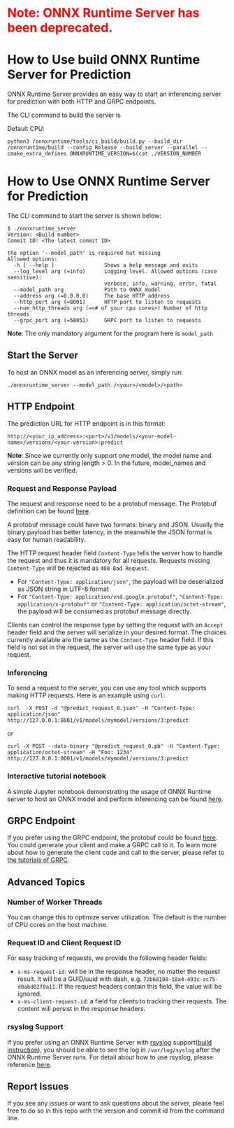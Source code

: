 <h1><span style="color:red">Note: ONNX Runtime Server has been deprecated.</span></h1>

# How to Use build ONNX Runtime Server for Prediction
ONNX Runtime Server provides an easy way to start an inferencing server for prediction with both HTTP and GRPC endpoints.

The CLI command to build the server is

Default CPU:
```
python3 /onnxruntime/tools/ci_build/build.py --build_dir /onnxruntime/build --config Release --build_server --parallel --cmake_extra_defines ONNXRUNTIME_VERSION=$(cat ./VERSION_NUMBER
```

# How to Use ONNX Runtime Server for Prediction

 The CLI command to start the server is shown below:

```
$ ./onnxruntime_server
Version: <Build number>
Commit ID: <The latest commit ID>

the option '--model_path' is required but missing
Allowed options:
  -h [ --help ]                Shows a help message and exits
  --log_level arg (=info)      Logging level. Allowed options (case sensitive):
                               verbose, info, warning, error, fatal
  --model_path arg             Path to ONNX model
  --address arg (=0.0.0.0)     The base HTTP address
  --http_port arg (=8001)      HTTP port to listen to requests
  --num_http_threads arg (=<# of your cpu cores>) Number of http threads
  --grpc_port arg (=50051)     GRPC port to listen to requests
```

**Note**: The only mandatory argument for the program here is `model_path`

## Start the Server

To host an ONNX model as an inferencing server, simply run:

```
./onnxruntime_server --model_path /<your>/<model>/<path>
```

## HTTP Endpoint

The prediction URL for HTTP endpoint is in this format:

```
http://<your_ip_address>:<port>/v1/models/<your-model-name>/versions/<your-version>:predict
```

**Note**: Since we currently only support one model, the model name and version can be any string length > 0. In the future, model_names and versions will be verified.

### Request and Response Payload

The request and response need to be a protobuf message. The Protobuf definition can be found [here](../server/protobuf/predict.proto).

A protobuf message could have two formats: binary and JSON. Usually the binary payload has better latency, in the meanwhile the JSON format is easy for human readability. 

The HTTP request header field `Content-Type` tells the server how to handle the request and thus it is mandatory for all requests. Requests missing `Content-Type` will be rejected as `400 Bad Request`.

* For `"Content-Type: application/json"`, the payload will be deserialized as JSON string in UTF-8 format
* For `"Content-Type: application/vnd.google.protobuf"`, `"Content-Type: application/x-protobuf"` or `"Content-Type: application/octet-stream"`, the payload will be consumed as protobuf message directly.

Clients can control the response type by setting the request with an `Accept` header field and the server will serialize in your desired format. The choices currently available are the same as the `Content-Type` header field. If this field is not set in the request, the server will use the same type as your request.

### Inferencing

To send a request to the server, you can use any tool which supports making HTTP requests. Here is an example using `curl`:

```
curl  -X POST -d "@predict_request_0.json" -H "Content-Type: application/json" http://127.0.0.1:8001/v1/models/mymodel/versions/3:predict
```

or

```
curl -X POST --data-binary "@predict_request_0.pb" -H "Content-Type: application/octet-stream" -H "Foo: 1234"  http://127.0.0.1:8001/v1/models/mymodel/versions/3:predict
```

### Interactive tutorial notebook

A simple Jupyter notebook demonstrating the usage of ONNX Runtime server to host an ONNX model and perform inferencing can be found [here](https://github.com/onnx/tutorials/blob/master/tutorials/OnnxRuntimeServerSSDModel.ipynb).

## GRPC Endpoint

If you prefer using the GRPC endpoint, the protobuf could be found [here](../server/protobuf/prediction_service.proto). You could generate your client and make a GRPC call to it. To learn more about how to generate the client code and call to the server, please refer to [the tutorials of GRPC](https://grpc.io/docs/tutorials/).

## Advanced Topics

### Number of Worker Threads

You can change this to optimize server utilization. The default is the number of CPU cores on the host machine.

### Request ID and Client Request ID

For easy tracking of requests, we provide the following header fields:

* `x-ms-request-id`: will be in the response header, no matter the request result. It will be a GUID/uuid with dash, e.g. `72b68108-18a4-493c-ac75-d0abd82f0a11`. If the request headers contain this field, the value will be ignored.
* `x-ms-client-request-id`: a field for clients to tracking their requests. The content will persist in the response headers.

### rsyslog Support

If you prefer using an ONNX Runtime Server with [rsyslog](https://www.rsyslog.com/) support([build instruction](https://www.onnxruntime.ai/docs/how-to/build.html#build-onnx-runtime-server-on-linux)), you should be able to see the log in `/var/log/syslog` after the ONNX Runtime Server runs. For detail about how to use rsyslog, please reference [here](https://www.rsyslog.com/category/guides-for-rsyslog/).

## Report Issues

If you see any issues or want to ask questions about the server, please feel free to do so in this repo with the version and commit id from the command line. 

